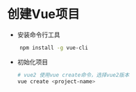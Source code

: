 # 创建Vue项目

+ 安装命令行工具

```bash
    npm install -g vue-cli
```

+ 初始化项目
  
  ```bash
  # vue2 使用vue create命令，选择vue2版本
  vue create <project-name>
  ```



